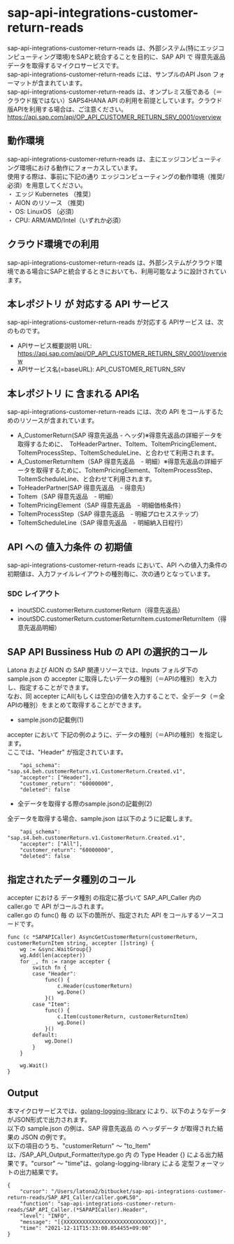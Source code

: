 # sap-api-integrations-customer-return-reads  
sap-api-integrations-customer-return-reads は、外部システム(特にエッジコンピューティング環境)をSAPと統合することを目的に、SAP API で 得意先返品データを取得するマイクロサービスです。    
sap-api-integrations-customer-return-reads には、サンプルのAPI Json フォーマットが含まれています。   
sap-api-integrations-customer-return-reads は、オンプレミス版である（＝クラウド版ではない）SAPS4HANA API の利用を前提としています。クラウド版APIを利用する場合は、ご注意ください。   
https://api.sap.com/api/OP_API_CUSTOMER_RETURN_SRV_0001/overview  

## 動作環境  
sap-api-integrations-customer-return-reads は、主にエッジコンピューティング環境における動作にフォーカスしています。  
使用する際は、事前に下記の通り エッジコンピューティングの動作環境（推奨/必須）を用意してください。  
・ エッジ Kubernetes （推奨）    
・ AION のリソース （推奨)    
・ OS: LinuxOS （必須）    
・ CPU: ARM/AMD/Intel（いずれか必須）　　

## クラウド環境での利用
sap-api-integrations-customer-return-reads は、外部システムがクラウド環境である場合にSAPと統合するときにおいても、利用可能なように設計されています。  

## 本レポジトリ が 対応する API サービス
sap-api-integrations-customer-return-reads が対応する APIサービス は、次のものです。

* APIサービス概要説明 URL: https://api.sap.com/api/OP_API_CUSTOMER_RETURN_SRV_0001/overview    
* APIサービス名(=baseURL): API_CUSTOMER_RETURN_SRV  

## 本レポジトリ に 含まれる API名
sap-api-integrations-customer-return-reads には、次の API をコールするためのリソースが含まれています。  

* A_CustomerReturn(SAP 得意先返品 - ヘッダ)※得意先返品の詳細データを取得するために、　ToHeaderPartner、ToItem、ToItemPricingElement、ToItemProcessStep、ToItemScheduleLine、と合わせて利用されます。
* A_CustomerReturnItem（SAP 得意先返品　- 明細）※得意先返品の詳細データを取得するために、ToItemPricingElement、ToItemProcessStep、ToItemScheduleLine、と合わせて利用されます。　
* ToHeaderPartner(SAP 得意先返品　- 得意先) 
* ToItem（SAP 得意先返品　- 明細）  
* ToItemPricingElement（SAP 得意先返品　- 明細価格条件）  
* ToItemProcessStep（SAP 得意先返品　- 明細プロセスステップ）
* ToItemScheduleLine（SAP 得意先返品　- 明細納入日程行）

## API への 値入力条件 の 初期値
sap-api-integrations-customer-return-reads において、API への値入力条件の初期値は、入力ファイルレイアウトの種別毎に、次の通りとなっています。  

### SDC レイアウト

* inoutSDC.customerReturn.customerReturn（得意先返品）
* inoutSDC.customerReturn.customerReturnItem.customerReturnItem（得意先返品明細）

## SAP API Bussiness Hub の API の選択的コール

Latona および AION の SAP 関連リソースでは、Inputs フォルダ下の sample.json の accepter に取得したいデータの種別（＝APIの種別）を入力し、指定することができます。  
なお、同 accepter にAll(もしくは空白)の値を入力することで、全データ（＝全APIの種別）をまとめて取得することができます。  

* sample.jsonの記載例(1)  

accepter において 下記の例のように、データの種別（＝APIの種別）を指定します。  
ここでは、"Header" が指定されています。

```
	"api_schema": "sap.s4.beh.customerReturn.v1.CustomerReturn.Created.v1",
	"accepter": ["Header"],
	"customer_return": "60000000",
	"deleted": false
```
  
* 全データを取得する際のsample.jsonの記載例(2)  

全データを取得する場合、sample.json は以下のように記載します。  

```
	"api_schema": "sap.s4.beh.customerReturn.v1.CustomerReturn.Created.v1",
	"accepter": ["All"],
	"customer_return": "60000000",
	"deleted": false
```

## 指定されたデータ種別のコール

accepter における データ種別 の指定に基づいて SAP_API_Caller 内の caller.go で API がコールされます。  
caller.go の func() 毎 の 以下の箇所が、指定された API をコールするソースコードです。  

```
func (c *SAPAPICaller) AsyncGetCustomerReturn(customerReturn, customerReturnItem string, accepter []string) {
	wg := &sync.WaitGroup{}
	wg.Add(len(accepter))
	for _, fn := range accepter {
		switch fn {
		case "Header":
			func() {
				c.Header(customerReturn)
				wg.Done()
			}()
		case "Item":
			func() {
				c.Item(customerReturn, customerReturnItem)
				wg.Done()
			}()
		default:
			wg.Done()
		}
	}

	wg.Wait()
}
```
## Output  
本マイクロサービスでは、[golang-logging-library](https://github.com/latonaio/golang-logging-library) により、以下のようなデータがJSON形式で出力されます。  
以下の sample.json の例は、SAP 得意先返品 の ヘッダデータ が取得された結果の JSON の例です。  
以下の項目のうち、"customerReturn" ～ "to_Item" は、/SAP_API_Output_Formatter/type.go 内 の Type Header {} による出力結果です。"cursor" ～ "time"は、golang-logging-library による 定型フォーマットの出力結果です。  

```
{
	"cursor": "/Users/latona2/bitbucket/sap-api-integrations-customer-return-reads/SAP_API_Caller/caller.go#L50",
	"function": "sap-api-integrations-customer-return-reads/SAP_API_Caller.(*SAPAPICaller).Header",
	"level": "INFO",
	"message": "[{XXXXXXXXXXXXXXXXXXXXXXXXXXXXX}]",
	"time": "2021-12-11T15:33:00.054455+09:00"
}
```
